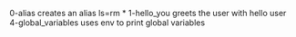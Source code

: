 0-alias creates an alias ls=rm *
1-hello_you greets the user with hello user
4-global_variables uses env to print global variables
